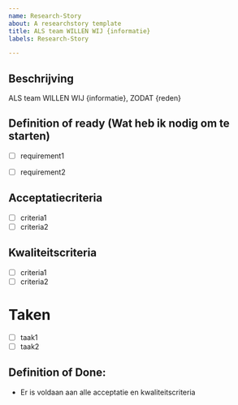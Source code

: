 ```yaml
---
name: Research-Story
about: A researchstory template
title: ALS team WILLEN WIJ {informatie}
labels: Research-Story

---
```

## Beschrijving
ALS team WILLEN WIJ {informatie}, ZODAT {reden}

## Definition of ready (Wat heb ik nodig om te starten)
- [ ] requirement1
- [ ] requirement2


## Acceptatiecriteria
- [ ] criteria1
- [ ] criteria2

## Kwaliteitscriteria
- [ ] criteria1
- [ ] criteria2

# Taken
- [ ] taak1
- [ ] taak2

## Definition of Done:
- Er is voldaan aan alle acceptatie en kwaliteitscriteria